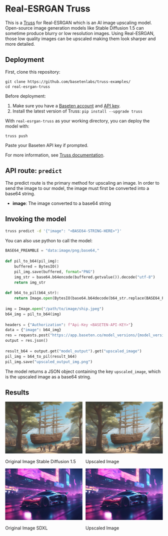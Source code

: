 # Real-ESRGAN Truss

This is a [Truss](https://truss.baseten.co/) for Real-ESRGAN which is an AI image upscaling model. 
Open-source image generation models like Stable Diffusion 1.5 can sometime produce blurry or low resolution images. Using Real-ESRGAN, those low quality images can be upscaled making them look sharper and more detailed. 

## Deployment

First, clone this repository:

```
git clone https://github.com/basetenlabs/truss-examples/
cd real-esrgan-truss
```

Before deployment:

1. Make sure you have a [Baseten account](https://app.baseten.co/signup) and [API key](https://app.baseten.co/settings/account/api_keys).
2. Install the latest version of Truss: `pip install --upgrade truss`

With `real-esrgan-truss` as your working directory, you can deploy the model with:

```
truss push
```

Paste your Baseten API key if prompted.

For more information, see [Truss documentation](https://truss.baseten.co).

## API route: `predict`
The predict route is the primary method for upscaling an image. In order to send the image to our model, the image must first be converted into a base64 string.

- __image__: The image converted to a base64 string


## Invoking the model

```sh
truss predict -d '{"image": "<BASE64-STRING-HERE>"}'
```

You can also use python to call the model:

```python
BASE64_PREAMBLE = "data:image/png;base64,"

def pil_to_b64(pil_img):
    buffered = BytesIO()
    pil_img.save(buffered, format="PNG")
    img_str = base64.b64encode(buffered.getvalue()).decode("utf-8")
    return img_str

def b64_to_pil(b64_str):
    return Image.open(BytesIO(base64.b64decode(b64_str.replace(BASE64_PREAMBLE, ""))))

img = Image.open("/path/to/image/ship.jpeg")
b64_img = pil_to_b64(img)

headers = {"Authorization": f"Api-Key <BASETEN-API-KEY>"}
data = {"image": b64_img}
res = requests.post("https://app.baseten.co/model_versions/{model_version}/predict", headers=headers, json=data)
output = res.json()

result_b64 = output.get("model_output").get("upscaled_image")
pil_img = b64_to_pil(result_b64)
pil_img.save("upscaled_output_img.png")
```

The model returns a JSON object containing the key `upscaled_image`, which is the upscaled image as a base64 string.

## Results

<div style="display: flex; justify-content: space-between;">
    <div style="flex: 1; margin-right: 10px;">
        <img src="ship.jpeg" alt="original image" style="width: 100%;">
        <p>Original Image Stable Diffusion 1.5</p>
    </div>
    <div style="flex: 1;">
        <img src="result_image.jpeg" alt="upscaled image" style="width: 100%;">
        <p>Upscaled Image</p>
    </div>
</div>

<div style="display: flex; justify-content: space-between;">
    <div style="flex: 1; margin-right: 10px;">
        <img src="racecar.jpeg" alt="original image" style="width: 100%;">
        <p>Original Image SDXL</p>
    </div>
    <div style="flex: 1;">
        <img src="racecar_upscaled.jpeg" alt="upscaled image" style="width: 100%;">
        <p>Upscaled Image</p>
    </div>
</div>
